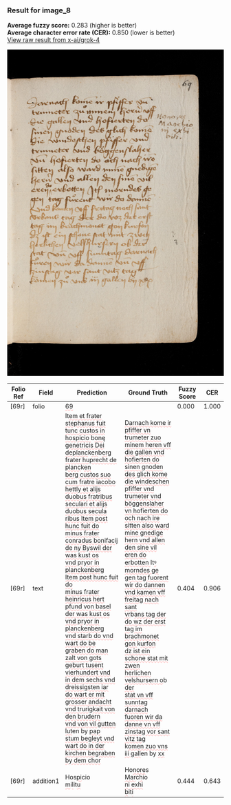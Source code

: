### Result for image_8
**Average fuzzy score:** 0.283 (higher is better)<br>**Average character error rate (CER):** 0.850 (lower is better)<br>[View raw result from x-ai/grok-4](https://github.com/RISE-UNIBAS/humanities_data_benchmark/blob/main/results/2025-10-24/T0304/request_T0304_image_8.json)

<img src="https://github.com/RISE-UNIBAS/humanities_data_benchmark/blob/main/benchmarks/medieval_manuscripts/images/image_8.jpg?raw=true" alt="image_8" width="800px">

<style>
.diff { text-decoration: underline; text-decoration-color: #ffcccc; text-decoration-style: wavy; }
</style>

| Folio Ref | Field | Prediction | Ground Truth | Fuzzy Score | CER |
|-----------|-------|------------|--------------|-------------|-----|
| [69r] | folio | <span class="diff">69</span> |  | 0.000 | 1.000 |
| [69r] | text | It<span class="diff">em et frater stephanus fuit<br>tunc custos in hospicio </span>b<span class="diff">onę<br>genetricis Dei deplanc</span>k<span class="diff">en</span>b<span class="diff">erg<br>frater huprecht de planc</span>k<span class="diff">en<br>berg custos suo cum fratre iacobo<br>hettly et alijs duobus fratribus<br>seculari et alijs duobus secula<br>ribus Item post hunc fuit do<br>minus frater conradus bonifacij<br>de ny Byswil der was kust os<br>vnd pryor in planckenberg<br>Item post hunc fuit do<br>minus frater heinricus hert<br>pfund von basel der was kust os<br>vnd pryor in planckenberg<br>vnd starb do vnd wart do be<br>graben do man zalt von gots<br>geburt tusent vierhundert vnd<br>in dem sechs vnd dreissigsten iar<br>do wart er mit grosser andacht<br>vnd trurigkait von den brudern<br>vnd von vil gutten lut</span>en by <span class="diff">pap<br>stum begleyt vnd wart do in der<br>kirchen begraben by dem chor</span> | <span class="diff">Darnach kome ir pfiffer vn<br> trumeter zuo minem heren vff<br> die gallen vnd hofierten do<br> sinen gnoden des glich kome<br> die windeschen pfiffer vnd<br> trumeter vnd böggenslaher<br> vn hofierten do och nach ire<br> sitten also ward mine gnedige<br> hern vnd allen den sine vil<br> eren do erbotten </span>It<span class="diff">ꝰ morndes ge<br> gen tag fuorent wir do dannen<br> vnd kamen vff freitag nach sant<br> vr</span>b<span class="diff">ans tag der do wz der erst<br> tag im brachmonet gon </span>k<span class="diff">urfon<br> dz ist ein schone stat mit zwen<br> herlichen velshursern o</span>b<span class="diff"> der<br> stat vn vff sunntag darnach<br> fuoren wir da danne vn vff<br> zinstag vor sant vitz tag<br> </span>k<span class="diff">omen zuo vns iii gall</span>en by <span class="diff">xx</span> | 0.404 | 0.906 |
| [69r] | addition1 | Hos<span class="diff">pi</span>cio<br><span class="diff">m</span>i<span class="diff">l</span>it<span class="diff">u</span> | Ho<span class="diff">nore</span>s<span class="diff"> Mar</span>c<span class="diff">h</span>io<br><span class="diff"> n</span>i<span class="diff"> exhi<br> b</span>it<span class="diff">i</span> | 0.444 | 0.643 |
